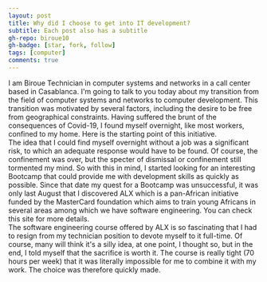 ```yaml
---
layout: post
title: Why did I choose to get into IT development?
subtitle: Each post also has a subtitle
gh-repo: biroue10
gh-badge: [star, fork, follow]
tags: [computer]
comments: true
---
```

I am Biroue Technician in computer systems and networks in a call center based in Casablanca. I'm going to talk to you today about my transition from the field of computer systems and networks to computer development. This transition was motivated by several factors, including the desire to be free from geographical constraints. Having suffered the brunt of the consequences of Covid-19, I found myself overnight, like most workers, confined to my home. Here is the starting point of this initiative.<br>
The idea that I could find myself overnight without a job was a significant risk, to which an adequate response would have to be found. Of course, the confinement was over, but the specter of dismissal or confinement still tormented my mind. So with this in mind, I started looking for an interesting Bootcamp that could provide me with development skills as quickly as possible. Since that date my quest for a Bootcamp was unsuccessful, it was only last August that I discovered ALX which is a pan-African initiative funded by the MasterCard foundation which aims to train young Africans in several areas among which we have software engineering. You can check this site for more details.<br>
The software engineering course offered by ALX is so fascinating that I had to resign from my technician position to devote myself to it full-time. Of course, many will think it's a silly idea, at one point, I thought so, but in the end, I told myself that the sacrifice is worth it. The course is really tight (70 hours per week) that it was literally impossible for me to combine it with my work. The choice was therefore quickly made.
